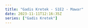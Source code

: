```yaml
---
title: "Gadis Kretek - S1E2 - Mawar"
date: 2023-11-11T12:16:35Z
series: ["Gadis Kretek"]
---
```



<mux-player stream-type="on-demand"
  src="https://kp3d-my.sharepoint.com/personal/ryoo_kp3d_onmicrosoft_com/_layouts/15/download.aspx?share=EXJsSsc_3JRGg0ST0K-k2-gBuqZBE0J8O2G7y1uLwPl8WQ" prefer-playback="mse" controls>
  </mux-player>
  
  
  <script src="https://cdn.jsdelivr.net/npm/@mux/mux-player"></script>
  
 <script type="application/ld+json">
 {
  "@context": "https://schema.org/",
  "@type": "VideoObject",
  "name": "Gadis Kretek - S1E2 - Mawar",
  "contentUrl": "https://stream.mux.com/Ron5k6Ugp6Z300N4eOf01QP02Wt7elopWYr0102ESD2SleE00.m3u8",
  "thumbnailUrl": "https://www.themoviedb.org/t/p/original/bGn7dGysvut3RzbwcTupisAYElN.jpg?width=314&fit_mode=preserve&time=25",
  "uploadDate": "2023-11-11T12:16:35Z",
}

</script>
